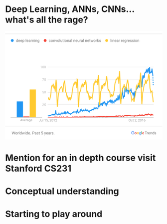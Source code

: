 # Deep Learning, ANNs, CNNs... what's all the rage? 

![alt text](https://github.com/abbiepopa/blog_post_drafts/blob/master/Screen%20Shot%202017-07-12%20at%2010.28.35%20AM.png?raw=true "Google Analytics Graph")

# Mention for an in depth course visit Stanford CS231

# Conceptual understanding

# Starting to play around